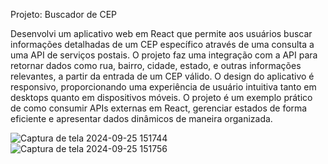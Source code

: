 Projeto: Buscador de CEP

Desenvolvi um aplicativo web em React que permite aos usuários buscar informações detalhadas de um CEP específico através de uma consulta a uma API de serviços postais. O projeto faz uma integração com a API para retornar dados como rua, bairro, cidade, estado, e outras informações relevantes, a partir da entrada de um CEP válido. O design do aplicativo é responsivo, proporcionando uma experiência de usuário intuitiva tanto em desktops quanto em dispositivos móveis. O projeto é um exemplo prático de como consumir APIs externas em React, gerenciar estados de forma eficiente e apresentar dados dinâmicos de maneira organizada.

![Captura de tela 2024-09-25 151744](https://github.com/user-attachments/assets/5eee3382-fd85-46a1-86fe-1d73b848714d)
![Captura de tela 2024-09-25 151756](https://github.com/user-attachments/assets/d4282317-aba6-4d89-af38-bae96799234e)
